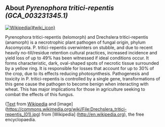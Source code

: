 
About *Pyrenophora tritici-repentis (GCA\_003231345.1)* 
--------------------------------------------------------------

[![Wikipedia](/img/wikipedia_logo_v2_en.png){#wiki_icon}](http://en.wikipedia.org/wiki/Pyrenophora_tritici-repentis)

Pyrenophora tritici-repentis (telomorph) and Drechslera tritici-repentis
(anamorph) is a necrotrophic plant pathogen of fungal origin, phylum Ascomycota.
P. tritici-repentis overwinters on stubble, and due to recent heavily
no-till/residue retention cultural practices, increased incidence and yield loss
of up to 49% has been witnessed if ideal conditions occur. It forms
characteristic, dark, oval-shaped spots of necrotic tissue surrounded by a
yellow ring. It is responsible for losses that account for up to 30% of the
crop, due to its effects reducing photosynthesis. Pathogenesis and toxicity in
P. tritici-repentis is controlled by a single gene, transformations of this gene
cause the pathogen to become benign when interacting with wheat. This has major
implications for those in agriculture seeking to combat the effects of this
fungus.

([Text](http://en.wikipedia.org/wiki/Pyrenophora_tritici-repentis) from [Wikipedia](http://en.wikipedia.org/) 
and [image] (https://commons.wikimedia.org/wiki/File:Drechslera_tritici-repentis_(01).jpg) from [Wikipedia] (http://en.wikipedia.org), the free encyclopaedia.

